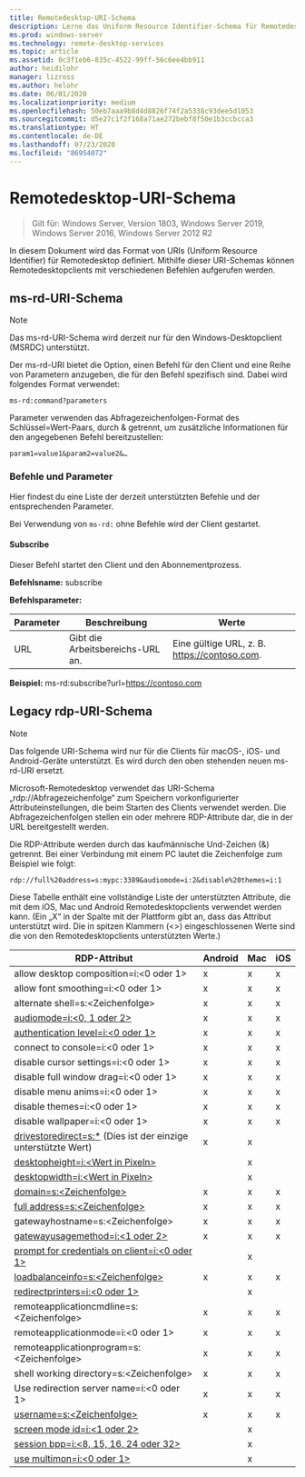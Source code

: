 ```yaml
---
title: Remotedesktop-URI-Schema
description: Lerne das Uniform Resource Identifier-Schema für Remotedesktopclients kennen.
ms.prod: windows-server
ms.technology: remote-desktop-services
ms.topic: article
ms.assetid: 0c3f1eb6-835c-4522-99ff-56c6ee4bb911
author: heidilohr
manager: lizross
ms.author: helohr
ms.date: 06/01/2020
ms.localizationpriority: medium
ms.openlocfilehash: 50eb7aaa9b8d4d8826f74f2a5338c93dee5d1053
ms.sourcegitcommit: d5e27c1f2f168a71ae272bebf8f50e1b3ccbcca3
ms.translationtype: HT
ms.contentlocale: de-DE
ms.lasthandoff: 07/23/2020
ms.locfileid: "86954072"
---
```

# <a name="remote-desktop-uri-scheme"></a>Remotedesktop-URI-Schema

> Gilt für: Windows Server, Version 1803, Windows Server 2019, Windows Server 2016, Windows Server 2012 R2

In diesem Dokument wird das Format von URIs (Uniform Resource Identifier) für Remotedesktop definiert. Mithilfe dieser URI-Schemas können Remotedesktopclients mit verschiedenen Befehlen aufgerufen werden.

## <a name="ms-rd-uri-scheme"></a>ms-rd-URI-Schema

>[!NOTE]
> Das ms-rd-URI-Schema wird derzeit nur für den Windows-Desktopclient (MSRDC) unterstützt.

Der ms-rd-URI bietet die Option, einen Befehl für den Client und eine Reihe von Parametern anzugeben, die für den Befehl spezifisch sind. Dabei wird folgendes Format verwendet:

```
ms-rd:command?parameters
```

Parameter verwenden das Abfragezeichenfolgen-Format des Schlüssel=Wert-Paars, durch & getrennt, um zusätzliche Informationen für den angegebenen Befehl bereitzustellen:

```
param1=value1&param2=value2&…
```

### <a name="commands-and-parameters"></a>Befehle und Parameter

Hier findest du eine Liste der derzeit unterstützten Befehle und der entsprechenden Parameter.

Bei Verwendung von `ms-rd:` ohne Befehle wird der Client gestartet.

#### <a name="subscribe"></a>Subscribe

Dieser Befehl startet den Client und den Abonnementprozess.

**Befehlsname:** subscribe

**Befehlsparameter:**

| Parameter | Beschreibung                  | Werte |
|-----------|------------------------------|--------|
| URL       | Gibt die Arbeitsbereichs-URL an. | Eine gültige URL, z. B. <https://contoso.com>. |

**Beispiel:** ms-rd:subscribe?url=https://contoso.com

## <a name="legacy-rdp-uri-scheme"></a>Legacy rdp-URI-Schema

>[!NOTE]
> Das folgende URI-Schema wird nur für die Clients für macOS-, iOS- und Android-Geräte unterstützt. Es wird durch den oben stehenden neuen ms-rd-URI ersetzt.

Microsoft-Remotedesktop verwendet das URI-Schema „rdp://Abfragezeichenfolge“ zum Speichern vorkonfigurierter Attributeinstellungen, die beim Starten des Clients verwendet werden. Die Abfragezeichenfolgen stellen ein oder mehrere RDP-Attribute dar, die in der URL bereitgestellt werden.

Die RDP-Attribute werden durch das kaufmännische Und-Zeichen (&) getrennt. Bei einer Verbindung mit einem PC lautet die Zeichenfolge zum Beispiel wie folgt:

```
rdp://full%20address=s:mypc:3389&audiomode=i:2&disable%20themes=i:1
```

Diese Tabelle enthält eine vollständige Liste der unterstützten Attribute, die mit dem iOS, Mac und Android Remotedesktopclients verwendet werden kann. (Ein „X“ in der Spalte mit der Plattform gibt an, dass das Attribut unterstützt wird. Die in spitzen Klammern (<>) eingeschlossenen Werte sind die von den Remotedesktopclients unterstützten Werte.)

| RDP-Attribut                                           | Android | Mac | iOS |
|---------------------------------------------------------|---------|-----|-----|
| allow desktop composition=i:&lt;0 oder 1&gt;              | x       | x   | x   |
| allow font smoothing=i:<0 oder 1&gt;                      | x       | x   | x   |
| alternate shell=s:&lt;Zeichenfolge&gt;                        | x       | x   | x   |
| [audiomode=i:&lt;0, 1 oder 2&gt;](/previous-versions/windows/it-pro/windows-server-2008-r2-and-2008/ff393707(v=ws.10)) | x       | x   | x   |
| [authentication level=i:&lt;0 oder 1&gt;](/previous-versions/windows/it-pro/windows-server-2008-r2-and-2008/ff393709(v=ws.10)) | x       | x   | x   |
| connect to console=i:&lt;0 oder 1&gt;                     | x       | x   | x   |
| disable cursor settings=i:&lt;0 oder 1&gt;                | x       | x   | x   |
| disable full window drag=i:&lt;0 oder 1&gt;               | x       | x   | x   |
| disable menu anims=i:&lt;0 oder 1&gt;                     | x       | x   | x   |
| disable themes=i:&lt;0 oder 1&gt;                         | x       | x   | x   |
| disable wallpaper=i:&lt;0 oder 1&gt;                      | x       | x   | x   |
| [drivestoredirect=s:*](/previous-versions/windows/it-pro/windows-server-2008-r2-and-2008/ff393728(v=ws.10)) (Dies ist der einzige unterstützte Wert) | x       | x   |     |
| [desktopheight=i:&lt;Wert in Pixeln&gt;](/previous-versions/windows/it-pro/windows-server-2008-r2-and-2008/ff393702(v=ws.10)) |         | x   |     |
| [desktopwidth=i:&lt;Wert in Pixeln&gt;](/previous-versions/windows/it-pro/windows-server-2008-r2-and-2008/ff393697(v=ws.10))  |         | x   |     |
| [domain=s:&lt;Zeichenfolge&gt;](/previous-versions/windows/it-pro/windows-server-2008-r2-and-2008/ff393673(v=ws.10))                 | x | x | x |
| [full address=s:&lt;Zeichenfolge&gt;](/previous-versions/windows/it-pro/windows-server-2008-r2-and-2008/ff393661(v=ws.10))           | x | x | x |
| gatewayhostname=s:&lt;Zeichenfolge&gt;                  | x | x | x |
| [gatewayusagemethod=i:&lt;1 oder 2&gt;](/windows/win32/termserv/imsrdpclienttransportsettings-gatewayusagemethod)                | x | x | x |
| [prompt for credentials on client=i:&lt;0 oder 1&gt;](/previous-versions/windows/it-pro/windows-server-2008-r2-and-2008/ff393660(v=ws.10)) |   | x |   |
| [loadbalanceinfo=s:&lt;Zeichenfolge&gt;](/previous-versions/windows/it-pro/windows-server-2008-r2-and-2008/ff393684(v=ws.10))                  | x | x | x |
| [redirectprinters=i:&lt;0 oder 1&gt;](/previous-versions/windows/it-pro/windows-server-2008-r2-and-2008/ff393671(v=ws.10))                 |   | x |   |
| remoteapplicationcmdline=s:&lt;Zeichenfolge&gt;         | x | x | x |
| remoteapplicationmode=i:&lt;0 oder 1&gt;            | x | x | x |
| remoteapplicationprogram=s:&lt;Zeichenfolge&gt;         | x | x | x |
| shell working directory=s:&lt;Zeichenfolge&gt;          | x | x | x |
| Use redirection server name=i:&lt;0 oder 1&gt;      | x | x | x |
| [username=s:&lt;Zeichenfolge&gt;](/previous-versions/windows/it-pro/windows-server-2008-r2-and-2008/ff393678(v=ws.10))                  | x | x | x |
| [screen mode id=i:&lt;1 oder 2&gt;](/previous-versions/windows/it-pro/windows-server-2008-r2-and-2008/ff393692(v=ws.10))            |   | x |   |
| [session bpp=i:&lt;8, 15, 16, 24 oder 32&gt;](/previous-versions/windows/it-pro/windows-server-2008-r2-and-2008/ff393680(v=ws.10)) |   | x |   |
| [use multimon=i:&lt;0 oder 1&gt;](/previous-versions/windows/it-pro/windows-server-2008-r2-and-2008/ff393695(v=ws.10))              |   | x |   |
